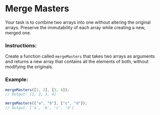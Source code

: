 # Merge Masters

Your task is to combine two arrays into one without altering the original arrays. Preserve the immutability of each array while creating a new, merged one.

### Instructions:

Create a function called `mergeMasters` that takes two arrays as arguments and returns a new array that contains all the elements of both, without modifying the originals.

### Example:

```js
mergeMasters([1, 2], [3, 4]);
// Output: [1, 2, 3, 4]

mergeMasters(["a", "b"], ["c", "d"]);
// Output: ['a', 'b', 'c', 'd']
```
